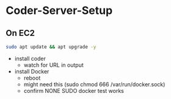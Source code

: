 # Coder-Server-Setup

## On EC2
```bash
sudo apt update && apt upgrade -y
```
- install coder
  - watch for URL in output
- install Docker
  - reboot
  - might need this (sudo chmod 666 /var/run/docker.sock)
  - confirm NONE SUDO docker test works
